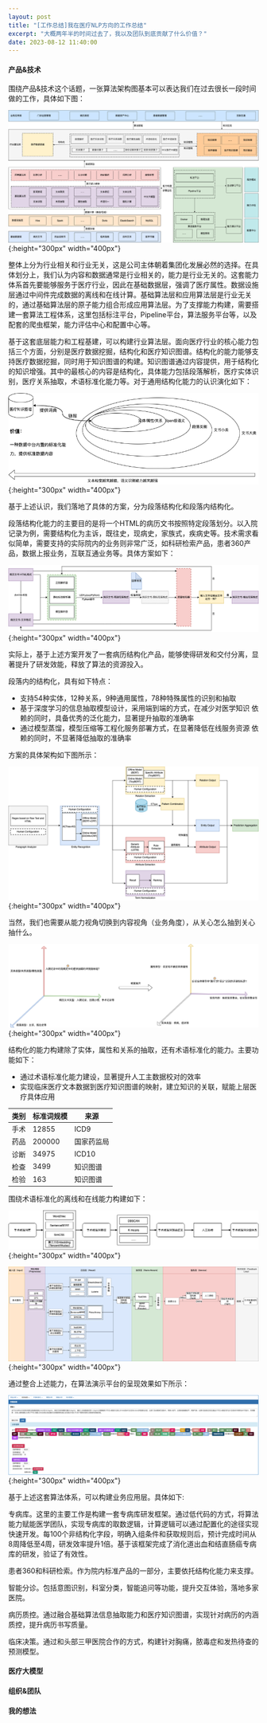 ```yaml
---
layout: post
title: "[工作总结]我在医疗NLP方向的工作总结"
excerpt: "大概两年半的时间过去了，我以及团队到底贡献了什么价值？"
date: 2023-08-12 11:40:00
---
```


#### 产品&技术

围绕产品&技术这个话题，一张算法架构图基本可以表达我们在过去很长一段时间做的工作，具体如下图：

![算法架构图](https://github.com/zhpmatrix/zhpmatrix.github.io/raw/master/images/算法能力架构图4.0.drawio.png){:height="300px" width="400px"} 

整体上分为行业相关和行业无关，这是公司主体朝着集团化发展必然的选择。在具体划分上，我们认为内容和数据通常是行业相关的，能力是行业无关的。这套能力体系首先要能够服务于医疗行业，因此在基础数据层，强调了医疗属性。数据设施层通过中间件完成数据的离线和在线计算。基础算法层和应用算法层是行业无关的，通过基础算法层的原子能力组合形成应用算法层。为了支撑能力构建，需要搭建一套算法工程体系，这里包括标注平台，Pipeline平台，算法服务平台等，以及配套的爬虫框架，能力评估中心和配置中心等。

基于这套底层能力和工程基建，可以构建行业算法层。面向医疗行业的核心能力包括三个方面，分别是医疗数据挖掘，结构化和医疗知识图谱。结构化的能力能够支持医疗数据挖掘，同时用于知识图谱的构建。知识图谱通过内容提供，用于结构化的知识增强。其中的最核心的内容是结构化，具体能力包括段落解析，医疗实体识别，医疗关系抽取，术语标准化能力等。对于通用结构化能力的认识演化如下：

![通用结构化的认识演化](https://github.com/zhpmatrix/zhpmatrix.github.io/raw/master/images/通用结构化的理解.drawio.png){:height="300px" width="400px"} 

基于上述认识，我们落地了具体的方案，分为段落结构化和段落内结构化。

段落结构化能力的主要目的是将一个HTML的病历文书按照特定段落划分。以入院记录为例，需要结构化为主诉，既往史，现病史，家族式，疾病史等。技术需求看似简单，需要支持的实际院内的业务则非常广泛，如科研检索产品，患者360产品，数据上报业务，互联互通业务等。具体方案如下：

![段落结构化](https://github.com/zhpmatrix/zhpmatrix.github.io/raw/master/images/段落结构化.png){:height="300px" width="400px"} 

实际上，基于上述方案开发了一套病历结构化产品，能够使得研发和交付分离，显著提升了研发效能，释放了算法的资源投入。


段落内的结构化，具有如下特点：

+ 支持54种实体，12种关系，9种通用属性，78种特殊属性的识别和抽取
+ 基于深度学习的信息抽取模型设计，采用端到端的方式，在减少对医学知识
依赖的同时，具备优秀的泛化能力，显著提升抽取的准确率
+ 通过模型蒸馏，模型压缩等工程化服务部署方式，在显著降低在线服务资源
依赖的同时，不显著降低抽取的准确率

方案的具体架构如下图所示：

![结构化的具体实现](https://github.com/zhpmatrix/zhpmatrix.github.io/raw/master/images/结构化的具体实现.png){:height="300px" width="400px"} 

当然，我们也需要从能力视角切换到内容视角（业务角度），从关心怎么抽到关心抽什么。

![通用结构化的多维视角](https://github.com/zhpmatrix/zhpmatrix.github.io/raw/master/images/通用结构化的多维视角.drawio.png){:height="300px" width="400px"} 

结构化的能力构建除了实体，属性和关系的抽取，还有术语标准化的能力。主要功能如下：

+ 通过术语标准化能力建设，显著提升人工主数据校对的效率
+ 实现临床医疗文本数据到医疗知识图谱的映射，建立知识的关联，赋能上层医疗具体应用

|类别|标准词规模|来源|
|------|------|------|
|手术|12855|ICD9|
|药品|200000|国家药监局|
|诊断|34975|ICD10|
|检查|3499|知识图谱|
|检验|163|知识图谱|

围绕术语标准化的离线和在线能力构建如下：

![标准化能力-离线](https://github.com/zhpmatrix/zhpmatrix.github.io/raw/master/images/标准化能力-离线.png){:height="300px" width="400px"} 

![标准化能力-在线](https://github.com/zhpmatrix/zhpmatrix.github.io/raw/master/images/标准化能力-在线.png){:height="300px" width="400px"} 

通过整合上述能力，在算法演示平台的呈现效果如下所示：

![算法演示平台](https://github.com/zhpmatrix/zhpmatrix.github.io/raw/master/images/算法演示平台.png){:height="300px" width="400px"} 

基于上述这套算法体系，可以构建业务应用层。具体如下:

专病库。这里的主要工作是构建一套专病库研发框架。通过低代码的方式，将算法能力赋能医学团队，实现专病库的取数逻辑，计算逻辑可以通过配置化的途径实现快速开发。每100个非结构化字段，明确入组条件和获取规则后，预计完成时间从8周降低至4周，研发效率提升1倍。基于该框架完成了消化道出血和结直肠癌专病库的研发，验证了有效性。

患者360和科研检索。作为院内标准产品的一部分，主要依托结构化能力来支撑。

智能分诊。包括意图识别，科室分类，智能追问等功能，提升交互体验，落地多家医院。

病历质控。通过融合基础算法信息抽取能力和医疗知识图谱，实现针对病历的内涵质控，提升病历书写质量。

临床决策。通过和头部三甲医院合作的方式，构建针对胸痛，脓毒症和发热待查的预测模型。

#### 医疗大模型

#### 组织&团队

#### 我的想法
